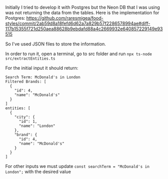 Initially I tried to develop it with Postgres but the Neon DB that I was using was not returning the data from the tables.
Here is the implementation for Postgres: https://github.com/raresmigea/food-styles/commit/2ab59d8a18fefd6d62a7a829b57f2286578994ae#diff-117b15355f721d250aea88628b9ebdafd88a4c2669932e640857229149e93515

So I've used JSON files to store the information.

In order to run it, open a terminal, go to src folder and run `npx ts-node src/extractEntities.ts`

For the initial input it should return:

```
Search Term: McDonald's in London
Filtered Brands: [
  {
    "id": 4,
    "name": "McDonald's"
  }
]
entities: [
  {
    "city": {
      "id": 1,
      "name": "London"
    },
    "brand": {
      "id": 4,
      "name": "McDonald's"
    }
  }
]
```

For other inputs we must update `const searchTerm = "McDonald's in London";` with the desired value